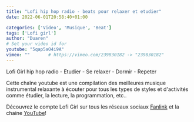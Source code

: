 ```yaml
---
title: "Lofi hip hop radio - beats pour relaxer et etudier"
date: 2022-06-01T20:58:40+01:00

categories: ['Video', 'Musique', 'Beat']
tags: ['Lofi girl']
author: "Duaren"
# Set your video id for
youtube: "5qap5aO4i9A"
vimeo: ""       # https://vimeo.com/239830182 -> "239830182"
---
```

Lofi Girl hip hop radio - Etudier - Se relaxer - Dormir - Repeter


<!--more-->

Cette chaîne youtube est une compilation des meilleures musique instrumental relaxante à écouter pour tous les types de styles et d'activités comme étudier, la lecture, la programmation, etc..

Découvrez le compte Lofi Girl sur tous les réseaux sociaux [Fanlink](https://fanlink.to/lofigirl-social) et la chaine [YouTube](https://www.youtube.com/c/LofiGirl)!

